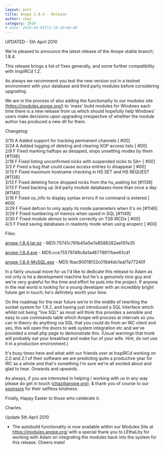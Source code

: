 ```yaml
---
layout: post
title: Anope 1.8.4 - Release
author: chaz
category: 2010
# date: 2010-04-05T13:18:48+00:00
---
```


UPDATED - 5th April 2010


We're pleased to announce the latest release of the Anope stable branch; 1.8.4.

This release brings a list of fixes generally, and some further compatibility with InspIRCd 1.2.

As always we recommend you test the new version out in a testnet environment with your database and third party modules before considering upgrading.

We are in the process of also adding the functionality to our modules site (https://modules.anope.org/) to 'mass' build modules for Windows each time there is a new release from us which should hopefully help Windows' users make decisions upon upgrading irrespective of whether the module author has produced a new dll for them.


Changelog:

3/10  A Added support for tracking permanent channels                    [  #00]
<br/>
3/24  A Added logging of deleting and clearing XOP access lists          [  #00]
<br/>
2/9   F Fixed marking halfops as deopped, stops unsetting modes by them  [#1136]
<br/>
2/18  F Fixed listing unconfirmed nicks with suspended nicks to SA+      [  #00]
<br/>
3/2   F Fixed a bug that could cause access entries to disappear         [  #00]
<br/>
3/13  F Fixed maximum hostname checking in HS SET and HS REQUEST         [#1138]
<br/>
3/13  F Fixed deleting force dropped nicks from the hs_waiting list      [#1139]
<br/>
3/13  F Fixed backing up 3rd party module databases more than once a day [#1140]
<br/>
3/16  F Fixed os_info to display syntax errors if no command is entered  [  #00]
<br/>
3/29  F Fixed defcon to only apply its mode parameters when it's on      [#1146]
<br/>
3/29  F Fixed numbering of memos when saved in SQL                       [#1149]
<br/>
3/30  F Fixed module demos to work correctly on TS6 IRCDs                [  #00]
<br/>
4/3   F Fixed saving databases in readonly mode when using anoperc       [  #00]

Files:

<a href="https://sourceforge.net/projects/anope/files/anope-stable/Anope%201.8.4/anope-1.8.4.tar.gz/download">anope-1.8.4.tar.gz</a> - MD5:75741c781b45e5e7e8588282aef97e35

<a href="https://sourceforge.net/projects/anope/files/anope-stable/Anope%201.8.4/Anope-1.8.4.exe/download">anope-1.8.4.exe</a> - MD5:cce75579749c8a1ad8779917bee61cd1

<a href="https://sourceforge.net/projects/anope/files/anope-stable/Anope%201.8.4/Anope-1.8.4-MySQL.exe/download">anope-1.8.4-MySQL.exe</a> - MD5:1bac90018f32c019d4dc1eaf7a77240f


In a fairly unusual move for us I'd like to dedicate this release to Adam as not only is he a development machine but he's a genuinely nice guy and we're very grateful for the time and effort he puts into the project. If anyone in the real world is looking for a young developer with an incredibly bright future get in touch; he's definitely worth your time.

On the roadmap for the near future we're in the middle of rewriting the socket system for 1.9.2, and having just introduced a SQL Interface which whilst not being "live SQL" as most will think this provides a sensible and easy to use commands table which Anope will process at intervals so you can in theory do anything via SQL that you could do from an IRC client and yes, this will open the doors to web system integration etc and we've provided a small php page to demonstrate this. (Usual warnings that trunk will probably eat your breakfast and make fun of your wife. Hint, do not use it in a production environment.)

It's busy times here and what with our friends over at InspIRCd working on 2.0 and 2.1 of their software we are predicting quite a productive year for IRC as a whole and that's something I'm sure we're all excited about and glad to hear. Onwards and upwards.

As always, if you are interested in helping / working with us in any way please do get in touch (chaz@anope.org), & thank you of course to our <a href="https://www.anope.org/sponsors.php">sponsors</a> for their selfless kindness.

Finally, Happy Easter to those who celebrate it.


Charles.


Update 5th April 2010
<br/>
- The autobuild functionality is now available within our Modules Site at <a href="https://modules.anope.org">https://modules.anope.org/</a> with a special thank you to LEthaLity for working with Adam on integrating the modules back into the system for this release. Cheers mate!
